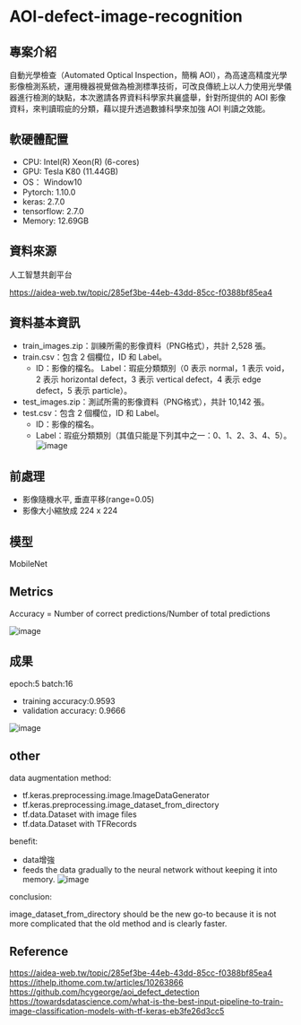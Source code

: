 # AOI-defect-image-recognition

## 專案介紹
自動光學檢查（Automated Optical Inspection，簡稱 AOI），為高速高精度光學影像檢測系統，運用機器視覺做為檢測標準技術，可改良傳統上以人力使用光學儀器進行檢測的缺點，本次邀請各界資料科學家共襄盛舉，針對所提供的 AOI 影像資料，來判讀瑕疵的分類，藉以提升透過數據科學來加強 AOI 判讀之效能。

## 軟硬體配置
* CPU: Intel(R) Xeon(R) (6-cores)
* GPU: Tesla K80 (11.44GB)
* OS： Window10
* Pytorch: 1.10.0
* keras: 2.7.0
* tensorflow: 2.7.0
* Memory: 12.69GB
## 資料來源
人工智慧共創平台

https://aidea-web.tw/topic/285ef3be-44eb-43dd-85cc-f0388bf85ea4
## 資料基本資訊
* train_images.zip：訓練所需的影像資料（PNG格式），共計 2,528 張。
* train.csv：包含 2 個欄位，ID 和 Label。
    * ID：影像的檔名。
Label：瑕疵分類類別（0 表示 normal，1 表示 void，2 表示 horizontal defect，3 表示 vertical defect，4 表示 edge defect，5 表示 particle）。
* test_images.zip：測試所需的影像資料（PNG格式），共計 10,142 張。
* test.csv：包含 2 個欄位，ID 和 Label。
    * ID：影像的檔名。
    * Label：瑕疵分類類別（其值只能是下列其中之一：0、1、2、3、4、5）。
 ![image](https://user-images.githubusercontent.com/77257138/149629032-74b9e5c6-73cc-4ac8-99ac-3909aea99711.png)


## 前處理
* 影像隨機水平, 垂直平移(range=0.05)
* 影像大小縮放成 224 x 224
## 模型
MobileNet
## Metrics
Accuracy = Number of correct predictions/Number of total predictions

![image](https://user-images.githubusercontent.com/77257138/149628919-77c1820f-edd5-44ce-87b2-715cf5f6c784.png)
## 成果
epoch:5 batch:16

* training accuracy:0.9593 
* validation accuracy: 0.9666

![image](https://user-images.githubusercontent.com/77257138/152546598-0892517a-fb9f-4c13-9512-28f9b6dd05f9.png)

## other
data augmentation method:
* tf.keras.preprocessing.image.ImageDataGenerator
* tf.keras.preprocessing.image_dataset_from_directory
* tf.data.Dataset with image files
* tf.data.Dataset with TFRecords

benefit:

* data增強
* feeds the data gradually to the neural network without keeping it into memory.
![image](https://user-images.githubusercontent.com/77257138/152545306-c5e34546-c04c-413b-bca8-2bb26e36dcf7.png)

conclusion:

image_dataset_from_directory should be the new go-to because it is not more complicated that the old method and is clearly faster.

## Reference
https://aidea-web.tw/topic/285ef3be-44eb-43dd-85cc-f0388bf85ea4
https://ithelp.ithome.com.tw/articles/10263866
https://github.com/hcygeorge/aoi_defect_detection
https://towardsdatascience.com/what-is-the-best-input-pipeline-to-train-image-classification-models-with-tf-keras-eb3fe26d3cc5


